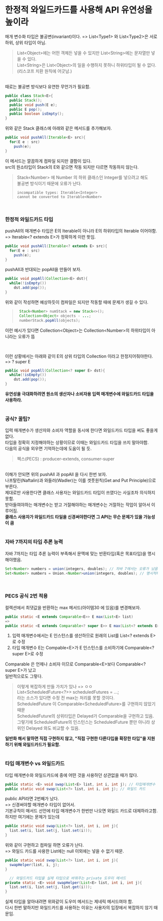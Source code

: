 # 한정적 와일드카드를 사용해 API 유연성을 높이라
매개 변수화 타입은 불공변(invariant)이다. => List\<Type1\> 와 List\<Type2\>은 서로 하위, 상위 타입이 아님.<br/>
> List\<Object\>에는 어떤 객체든 넣을 수 있지만 List\<String\>에는 문자열만 넣을 수 있다.<br/>
> List\<String\>은 List\<Object\>의 일을 수행하지 못하니 하위타입이 될 수 없다.(리스코프 치환 원칙에 어긋남.)
<br/>
때로는 불공변 방식보다 유연한 무언가가 필요함.<br/>

```java
public class Stack<E>{
  public Stack();
  public void push(E e);
  public E pop();
  public boolean isEmpty();
}
```
위와 같은 Stack 클래스에 아래와 같은 메서드를 추가해보자.<br/>
```java
public void pushAll(Iterable<E> src){
  for(E e : src)
    push(e);
}
```
이 메서드는 깔끔하게 컴파일 되지만 결함이 있다.<br/>
src의 원소타입이 Stack의 E와 같으면 작동 되지만 다르면 작동하지 않는다.<br/>
> Stack\<Number\> 에 Number 의 하위 클래스인 Integer를 넣으려고 해도 <br/>
> 불공변 방식이기 때문에 오류가 난다.
> ```
> incompatible types: Iterable<Integer>
> cannot be converted to Iterable<Number>
> ```
<br/>
  
### 한정적 와일드카드 타입
  
pushAll의 매개변수 타입은 E의 Iterable이 아니라 E의 하위타입의 Iterable 이어야함.<br/>
  => Iterable\<? extends E\>가 정확하게 이런 뜻임.<br/>
```java
public void pushAll(Iterable<? extends E> src){
  for(E e : src)
    push(e);
}
```
pushAll과 반대되는 popAll을 만들어 보자.<br/>
```java
public void popAll(Collection<E> dst){
  while(!isEmpty())
    dst.add(pop());
}
```
위와 같이 작성하면 예상하듯이 컴파일은 되지만 작동할 때에 문제가 생길 수 있다.<br/>
> ```java
>  Stack<Number> numStack = new Stack<>();
>  Collection<Object> objects - ...;
>  numberStack.popAll(objects);
> ```
이런 예시가 있다면 Collection\<Object\>는 Collection\<Number\>의 하위타입이 아니라는 오류가 뜸<br/>

<br/>

이런 상황에서는 아래와 같이 E의 상위 타입의 Collection 이라고 한정지어줘야한다.<br/>
=> ? super E<br/>
```java
public void popAll(Collection<? super E> dst){
  while(!isEmpty())
    dst.add(pop());
}
```
**유연성을 극대화하려면 원소의 생산자나 소비자용 입력 매개변수에 와일드카드 타입을 사용하라.**<br/>
<br/>
### 공식? 꿀팁?
입력 매개변수가 생산자와 소비자 역할을 동시에 한다면 와일드카드 타입을 써도 좋을게 없다.<br/>
타입을 정확히 지정해야하는 상황이므로 이때는 와일드카드 타입을 쓰지 말아야함.<br/>
다음의 공식을 외우면 기억하는데에 도움이 될 듯.<br/>
> 펙스(PECS) : producer-extends, consumer-super
<br/>
이해가 안되면 위의 pushAll 과 popAll 을 다시 한번 보자.<br/>
나프탈린(Naftalin)과 와들러(Wadler)는 이를 겟풋원칙(Get and Put Principle)으로 부른다.<br/>
제대로만 사용한다면 클래스 사용자는 와일드카드 타입이 쓰였다는 사실조차 의식하지 못함.<br/>
받아들여야하는 매개변수는 받고 거절해야하는 매개변수는 거절하는 작업이 알아서 이루어짐.<br/>
<b>
클래스 사용자가 와일드카드 타일을 신경써야한다면 그 API는 무슨 문제가 있을 가능성이 큼
</b>
<br/><br/>

### 자바 7까지의 타입 추론 능력
자바 7까지는 타입 추론 능력이 부족해서 문맥에 맞는 반환타입(혹은 목표타입)을 명시해야했음.<br/>

```java
Set<Number> numbers = union(integers, doubles); // 자바 7에서는 오류가 났음
Set<Number> numbers = Union.<Number>union(integers, doubles); // 명시적타입인수를 사용
```
<br/>

### PECS 공식 2번 적용

컬렉션에서 최댓값을 반환하는 max 메서드(아이템30 에 있음)를 변경해보자.<br/>
```java
public static <E extends Comparable<E>> E max(List<E> list)
=>
public static <E extends Comparable<? super E>> E max(List<? extends E> list)
```
1. 입력 매개변수에서는 E 인스턴스를 생산하므로 원래의 List<E>를 List\<? extends E\> 로 수정
2. 타입 매개변수 E는 Compable\<E\>가 E 인스턴스를 소비하기에 Comparable<? super E>로 수정<br/>

Comparable 은 언제나 소비자 이므로 Comparable\<E\>보다 Comparable\<? super E\>가 났고<br/>
일반적으로도 그렇다.<br/>
> 이렇게 복잡하게 만들 가치가 있나 => ㅇㅇ<br/>
> List\<ScheduledFuture\<?\>\> scheduledFutures = ...;<br/>
> 라는 소스가 있다면 수정 전 max는 처리를 못할 것이다.<br/>
> ScheduledFuture 이 Comparable\<ScheduledFuture\>를 구현하지 않았기 때문<br/>
> ScheduledFuture의 상위타입은 Delayed가 Comparable을 구현하고 있음.<br/>
> 그렇기에 ScheduledFuture의 인스턴스는 ScheduledFuture 뿐만 아니라 상위인 Delayed 와도 비교할 수 있음.<br/>

**일반화 해서 말하면 직접 구현하지 않고, "직접 구현한 다른다입을 확장한 타입"을 지원하기 위해 와일드카드가 필요함.**
<br/>
<br/>

### 타입 매개변수 vs 와일드카드

타입 매개변수와 와일드카드에 중에 어떤 것을 사용하던 상관없을 때가 많다.<br/>

```java
public static <E> void swap(List<E> list, int i, int j); // 타입매개변수
public static void swap(List<?> list, int i, int j); // 와일드 카드
```

public API라면 2번째가 났다.<br/>
  => 신경써야할 매개변수 타입이 없어서.<br/>
기본규칙이 매서드 선언에 타입 매개변수가 한번만 나오면 와일드 카드로 대체하라고함.<br/>
하지만 여기에는 문제가 있는데 <br/>
```java
public static void swap(List<?> list, int i, int j){
  list.set(i, list.set(j, list.set(i)));
}
```
위와 같이 구현하고 컴파일 하면 오류가 난다.<br/>
=> 와일드 카드를 사용한 List에는 null 이외에는 넣을 수 없기 때문.<br/>
```java
public static void swap(List<?> list, int i, int j){
  swapHelper(list, i, j);
}

  // 와일드카드 타입을 실제 타입으로 바꿔주는 private 도우미 메서드
private static <E> void swapHelper(List<E> list, int i, int j){
  list.set(i, list.set(j, list.get(i)));
}
```
실제 타입을 알아내려면 위와같이 도우미 메서드는 제네릭 메서드여야 함.<br/>
  다시 한번 말하지만 와일드카드를 사용하는 이유는 사용자의 입장에서 복잡하지 않기 때문임.
